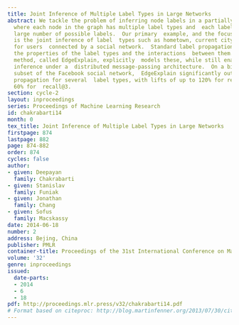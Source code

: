 ```yaml
---
title: Joint Inference of Multiple Label Types in Large Networks
abstract: We tackle the problem of inferring node labels in a partially labeled  graph
  where each node in the graph has multiple label types and  each label type has a
  large number of possible labels.  Our primary  example, and the focus of this paper,
  is the joint inference of label  types such as hometown, current city, and employers,
  for users  connected by a social network.  Standard label propagation fails to  consider
  the properties of the label types and the interactions  between them.  Our proposed
  method, called EdgeExplain, explicitly  models these, while still enabling scalable
  inference under a  distributed message-passing architecture.  On a billion-node
  subset of the Facebook social network,  EdgeExplain significantly outperforms label
  propagation for several  label types, with lifts of up to 120% for recall@1 and
  60% for  recall@3.
section: cycle-2
layout: inproceedings
series: Proceedings of Machine Learning Research
id: chakrabarti14
month: 0
tex_title: Joint Inference of Multiple Label Types in Large Networks
firstpage: 874
lastpage: 882
page: 874-882
order: 874
cycles: false
author:
- given: Deepayan
  family: Chakrabarti
- given: Stanislav
  family: Funiak
- given: Jonathan
  family: Chang
- given: Sofus
  family: Macskassy
date: 2014-06-18
number: 2
address: Bejing, China
publisher: PMLR
container-title: Proceedings of the 31st International Conference on Machine Learning
volume: '32'
genre: inproceedings
issued:
  date-parts:
  - 2014
  - 6
  - 18
pdf: http://proceedings.mlr.press/v32/chakrabarti14.pdf
# Format based on citeproc: http://blog.martinfenner.org/2013/07/30/citeproc-yaml-for-bibliographies/
---
```


